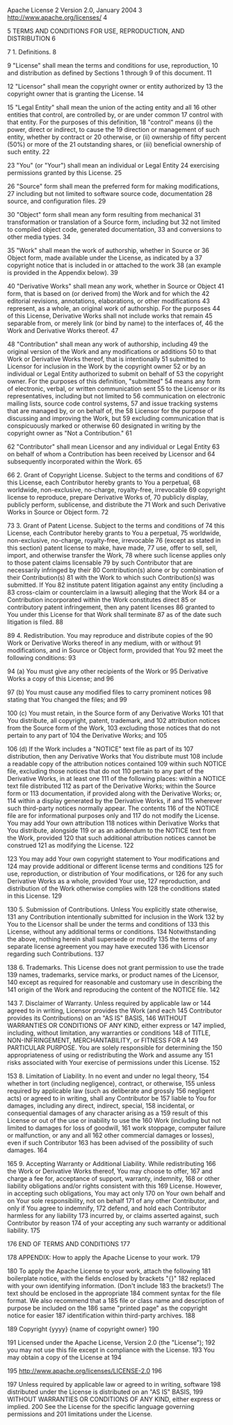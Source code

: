Apache License 
2                            Version 2.0, January 2004 
3                         http://www.apache.org/licenses/ 
4 
 
5    TERMS AND CONDITIONS FOR USE, REPRODUCTION, AND DISTRIBUTION 
6 
 
7    1. Definitions. 
8 
 
9       "License" shall mean the terms and conditions for use, reproduction, 
10       and distribution as defined by Sections 1 through 9 of this document. 
11 
 
12       "Licensor" shall mean the copyright owner or entity authorized by 
13       the copyright owner that is granting the License. 
14 
 
15       "Legal Entity" shall mean the union of the acting entity and all 
16       other entities that control, are controlled by, or are under common 
17       control with that entity. For the purposes of this definition, 
18       "control" means (i) the power, direct or indirect, to cause the 
19       direction or management of such entity, whether by contract or 
20       otherwise, or (ii) ownership of fifty percent (50%) or more of the 
21       outstanding shares, or (iii) beneficial ownership of such entity. 
22 
 
23       "You" (or "Your") shall mean an individual or Legal Entity 
24       exercising permissions granted by this License. 
25 
 
26       "Source" form shall mean the preferred form for making modifications, 
27       including but not limited to software source code, documentation 
28       source, and configuration files. 
29 
 
30       "Object" form shall mean any form resulting from mechanical 
31       transformation or translation of a Source form, including but 
32       not limited to compiled object code, generated documentation, 
33       and conversions to other media types. 
34 
 
35       "Work" shall mean the work of authorship, whether in Source or 
36       Object form, made available under the License, as indicated by a 
37       copyright notice that is included in or attached to the work 
38       (an example is provided in the Appendix below). 
39 
 
40       "Derivative Works" shall mean any work, whether in Source or Object 
41       form, that is based on (or derived from) the Work and for which the 
42       editorial revisions, annotations, elaborations, or other modifications 
43       represent, as a whole, an original work of authorship. For the purposes 
44       of this License, Derivative Works shall not include works that remain 
45       separable from, or merely link (or bind by name) to the interfaces of, 
46       the Work and Derivative Works thereof. 
47 
 
48       "Contribution" shall mean any work of authorship, including 
49       the original version of the Work and any modifications or additions 
50       to that Work or Derivative Works thereof, that is intentionally 
51       submitted to Licensor for inclusion in the Work by the copyright owner 
52       or by an individual or Legal Entity authorized to submit on behalf of 
53       the copyright owner. For the purposes of this definition, "submitted" 
54       means any form of electronic, verbal, or written communication sent 
55       to the Licensor or its representatives, including but not limited to 
56       communication on electronic mailing lists, source code control systems, 
57       and issue tracking systems that are managed by, or on behalf of, the 
58       Licensor for the purpose of discussing and improving the Work, but 
59       excluding communication that is conspicuously marked or otherwise 
60       designated in writing by the copyright owner as "Not a Contribution." 
61 
 
62       "Contributor" shall mean Licensor and any individual or Legal Entity 
63       on behalf of whom a Contribution has been received by Licensor and 
64       subsequently incorporated within the Work. 
65 
 
66    2. Grant of Copyright License. Subject to the terms and conditions of 
67       this License, each Contributor hereby grants to You a perpetual, 
68       worldwide, non-exclusive, no-charge, royalty-free, irrevocable 
69       copyright license to reproduce, prepare Derivative Works of, 
70       publicly display, publicly perform, sublicense, and distribute the 
71       Work and such Derivative Works in Source or Object form. 
72 
 
73    3. Grant of Patent License. Subject to the terms and conditions of 
74       this License, each Contributor hereby grants to You a perpetual, 
75       worldwide, non-exclusive, no-charge, royalty-free, irrevocable 
76       (except as stated in this section) patent license to make, have made, 
77       use, offer to sell, sell, import, and otherwise transfer the Work, 
78       where such license applies only to those patent claims licensable 
79       by such Contributor that are necessarily infringed by their 
80       Contribution(s) alone or by combination of their Contribution(s) 
81       with the Work to which such Contribution(s) was submitted. If You 
82       institute patent litigation against any entity (including a 
83       cross-claim or counterclaim in a lawsuit) alleging that the Work 
84       or a Contribution incorporated within the Work constitutes direct 
85       or contributory patent infringement, then any patent licenses 
86       granted to You under this License for that Work shall terminate 
87       as of the date such litigation is filed. 
88 
 
89    4. Redistribution. You may reproduce and distribute copies of the 
90       Work or Derivative Works thereof in any medium, with or without 
91       modifications, and in Source or Object form, provided that You 
92       meet the following conditions: 
93 
 
94       (a) You must give any other recipients of the Work or 
95           Derivative Works a copy of this License; and 
96 
 
97       (b) You must cause any modified files to carry prominent notices 
98           stating that You changed the files; and 
99 
 
100       (c) You must retain, in the Source form of any Derivative Works 
101           that You distribute, all copyright, patent, trademark, and 
102           attribution notices from the Source form of the Work, 
103           excluding those notices that do not pertain to any part of 
104           the Derivative Works; and 
105 
 
106       (d) If the Work includes a "NOTICE" text file as part of its 
107           distribution, then any Derivative Works that You distribute must 
108           include a readable copy of the attribution notices contained 
109           within such NOTICE file, excluding those notices that do not 
110           pertain to any part of the Derivative Works, in at least one 
111           of the following places: within a NOTICE text file distributed 
112           as part of the Derivative Works; within the Source form or 
113           documentation, if provided along with the Derivative Works; or, 
114           within a display generated by the Derivative Works, if and 
115           wherever such third-party notices normally appear. The contents 
116           of the NOTICE file are for informational purposes only and 
117           do not modify the License. You may add Your own attribution 
118           notices within Derivative Works that You distribute, alongside 
119           or as an addendum to the NOTICE text from the Work, provided 
120           that such additional attribution notices cannot be construed 
121           as modifying the License. 
122 
 
123       You may add Your own copyright statement to Your modifications and 
124       may provide additional or different license terms and conditions 
125       for use, reproduction, or distribution of Your modifications, or 
126       for any such Derivative Works as a whole, provided Your use, 
127       reproduction, and distribution of the Work otherwise complies with 
128       the conditions stated in this License. 
129 
 
130    5. Submission of Contributions. Unless You explicitly state otherwise, 
131       any Contribution intentionally submitted for inclusion in the Work 
132       by You to the Licensor shall be under the terms and conditions of 
133       this License, without any additional terms or conditions. 
134       Notwithstanding the above, nothing herein shall supersede or modify 
135       the terms of any separate license agreement you may have executed 
136       with Licensor regarding such Contributions. 
137 
 
138    6. Trademarks. This License does not grant permission to use the trade 
139       names, trademarks, service marks, or product names of the Licensor, 
140       except as required for reasonable and customary use in describing the 
141       origin of the Work and reproducing the content of the NOTICE file. 
142 
 
143    7. Disclaimer of Warranty. Unless required by applicable law or 
144       agreed to in writing, Licensor provides the Work (and each 
145       Contributor provides its Contributions) on an "AS IS" BASIS, 
146       WITHOUT WARRANTIES OR CONDITIONS OF ANY KIND, either express or 
147       implied, including, without limitation, any warranties or conditions 
148       of TITLE, NON-INFRINGEMENT, MERCHANTABILITY, or FITNESS FOR A 
149       PARTICULAR PURPOSE. You are solely responsible for determining the 
150       appropriateness of using or redistributing the Work and assume any 
151       risks associated with Your exercise of permissions under this License. 
152 
 
153    8. Limitation of Liability. In no event and under no legal theory, 
154       whether in tort (including negligence), contract, or otherwise, 
155       unless required by applicable law (such as deliberate and grossly 
156       negligent acts) or agreed to in writing, shall any Contributor be 
157       liable to You for damages, including any direct, indirect, special, 
158       incidental, or consequential damages of any character arising as a 
159       result of this License or out of the use or inability to use the 
160       Work (including but not limited to damages for loss of goodwill, 
161       work stoppage, computer failure or malfunction, or any and all 
162       other commercial damages or losses), even if such Contributor 
163       has been advised of the possibility of such damages. 
164 
 
165    9. Accepting Warranty or Additional Liability. While redistributing 
166       the Work or Derivative Works thereof, You may choose to offer, 
167       and charge a fee for, acceptance of support, warranty, indemnity, 
168       or other liability obligations and/or rights consistent with this 
169       License. However, in accepting such obligations, You may act only 
170       on Your own behalf and on Your sole responsibility, not on behalf 
171       of any other Contributor, and only if You agree to indemnify, 
172       defend, and hold each Contributor harmless for any liability 
173       incurred by, or claims asserted against, such Contributor by reason 
174       of your accepting any such warranty or additional liability. 
175 
 
176    END OF TERMS AND CONDITIONS 
177 
 
178    APPENDIX: How to apply the Apache License to your work. 
179 
 
180       To apply the Apache License to your work, attach the following 
181       boilerplate notice, with the fields enclosed by brackets "{}" 
182       replaced with your own identifying information. (Don't include 
183       the brackets!)  The text should be enclosed in the appropriate 
184       comment syntax for the file format. We also recommend that a 
185       file or class name and description of purpose be included on the 
186       same "printed page" as the copyright notice for easier 
187       identification within third-party archives. 
188 
 
189    Copyright {yyyy} {name of copyright owner} 
190 
 
191    Licensed under the Apache License, Version 2.0 (the "License"); 
192    you may not use this file except in compliance with the License. 
193    You may obtain a copy of the License at 
194 
 
195        http://www.apache.org/licenses/LICENSE-2.0 
196 
 
197    Unless required by applicable law or agreed to in writing, software 
198    distributed under the License is distributed on an "AS IS" BASIS, 
199    WITHOUT WARRANTIES OR CONDITIONS OF ANY KIND, either express or implied. 
200    See the License for the specific language governing permissions and 
201    limitations under the License. 
